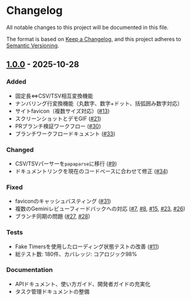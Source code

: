 # Changelog

All notable changes to this project will be documented in this file.

The format is based on [Keep a Changelog](https://keepachangelog.com/en/1.0.0/),
and this project adheres to [Semantic Versioning](https://semver.org/spec/v2.0.0.html).

## [1.0.0] - 2025-10-28

### Added
- 固定長⇔CSV/TSV相互変換機能
- ナンバリング行変換機能（丸数字、数字+ドット、括弧囲み数字対応）
- サイトfavicon（複数サイズ対応）([#13](https://github.com/TomoTom0/excel-helper/pull/13))
- スクリーンショットとデモGIF ([#21](https://github.com/TomoTom0/excel-helper/pull/21))
- PRブランチ検証ワークフロー ([#30](https://github.com/TomoTom0/excel-helper/pull/30))
- ブランチワークフロードキュメント ([#33](https://github.com/TomoTom0/excel-helper/pull/33))

### Changed
- CSV/TSVパーサーを`papaparse`に移行 ([#9](https://github.com/TomoTom0/excel-helper/pull/9))
- ドキュメントリンクを現在のコードベースに合わせて修正 ([#34](https://github.com/TomoTom0/excel-helper/pull/34))

### Fixed
- faviconのキャッシュバスティング ([#31](https://github.com/TomoTom0/excel-helper/pull/31))
- 複数のGeminiレビューフィードバックへの対応 ([#7](https://github.com/TomoTom0/excel-helper/pull/7), [#8](https://github.com/TomoTom0/excel-helper/pull/8), [#15](https://github.com/TomoTom0/excel-helper/pull/15), [#23](https://github.com/TomoTom0/excel-helper/pull/23), [#26](https://github.com/TomoTom0/excel-helper/pull/26))
- ブランチ同期の問題 ([#27](https://github.com/TomoTom0/excel-helper/pull/27), [#28](https://github.com/TomoTom0/excel-helper/pull/28))

### Tests
- Fake Timersを使用したローディング状態テストの改善 ([#11](https://github.com/TomoTom0/excel-helper/pull/11))
- 総テスト数: 180件、カバレッジ: コアロジック98%

### Documentation
- APIドキュメント、使い方ガイド、開発者ガイドの充実化
- タスク管理ドキュメントの整備

[1.0.0]: https://github.com/TomoTom0/excel-helper/releases/tag/v1.0.0
